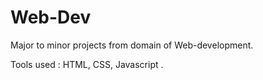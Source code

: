 # Web-Dev
Major to minor projects from domain of Web-development.

Tools used : HTML, CSS, Javascript .

